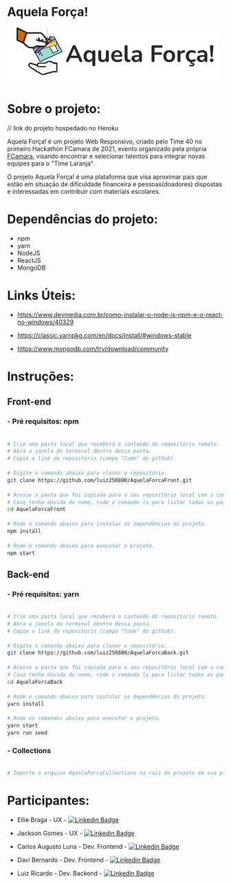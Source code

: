
# Aquela Força!

![Logo](https://github.com/luiz250800/AquelaForcaFront/blob/main/src/images/imgLogoPerfil.svg)


# Sobre o projeto:
// link do projeto hospedado no Heroku

Aquela Força! é um projeto Web Responsivo, criado pelo Time 40 no primeiro Hackathon FCamara de 2021, evento organizado pela própria [FCamara](https://www.fcamara.com.br/), visando encontrar e selecionar talentos para integrar novas equipes para o "Time Laranja".

O projeto Aquela Força! é uma plataforma que visa aproximar pais que estão em situação de dificuldade financeira e pessoas(doadores) dispostas e interessadas em contribuir com materiais escolares.


# Dependências do projeto:

- npm
- yarn
- NodeJS
- ReactJS
- MongoDB

# Links Úteis:

- https://www.devmedia.com.br/como-instalar-o-node-js-npm-e-o-react-no-windows/40329

- https://classic.yarnpkg.com/en/docs/install/#windows-stable

- https://www.mongodb.com/try/download/community

# Instruções:

## Front-end
### - Pré requisitos: npm
```bash

# Crie uma pasta local que receberá o conteúdo do repositório remoto.
# Abra a janela do terminal dentro dessa pasta.
# Copie o link do repositório (campo "Code" do github).

# Digite o comando abaixo para clonar o repositório.
git clone https://github.com/luiz250800/AquelaForcaFront.git

# Acesse a pasta que foi copiada para o seu repositório local com o comando cd nome-da-pasta. 
# Caso tenha dúvida do nome, rode o comando ls para listar todas as pastas.
cd AquelaForcaFront

# Rode o comando abaixo para instalar as dependências do projeto.
npm install

# Rode o comando abaixo para executar o projeto.
npm start

```

## Back-end
### - Pré requisitos: yarn
```bash

# Crie uma pasta local que receberá o conteúdo do repositório remoto.
# Abra a janela do terminal dentro dessa pasta.
# Copie o link do repositório (campo "Code" do github).

# Digite o comando abaixo para clonar o repositório.
git clone https://github.com/luiz250800/AquelaForcaBack.git

# Acesse a pasta que foi copiada para o seu repositório local com o comando cd nome-da-pasta. 
# Caso tenha dúvida do nome, rode o comando ls para listar todas as pastas.
cd AquelaForcaBack

# Rode o comando abaixo para instalar as dependências do projeto.
yarn install

# Rode os comandos abaixo para executar o projeto.
yarn start
yarn run seed

```
### - Collections
```bash

# Importe o arquivo AquelaForcaCollections na raiz do projeto em sua plataforma de desenvolvimento de API favorita

```

# Participantes:

- Ellie Braga - UX - [![Linkedin Badge](https://img.shields.io/badge/-LinkedIn-blue?style=flat-square&logo=Linkedin&logoColor=white&link=https://www.linkedin.com/in/ellie-braga/)](https://www.linkedin.com/in/ellie-braga/)

- Jackson Gomes - UX - [![Linkedin Badge](https://img.shields.io/badge/-LinkedIn-blue?style=flat-square&logo=Linkedin&logoColor=white&link=https://www.linkedin.com/in/jackson-gomes-b564bb14b)](https://www.linkedin.com/in/jackson-gomes-b564bb14b)

- Carlos Augusto Luna - Dev. Frontend - [![Linkedin Badge](https://img.shields.io/badge/-LinkedIn-blue?style=flat-square&logo=Linkedin&logoColor=white&link=https://www.linkedin.com/in/augusto-luna-4284313a/)](https://www.linkedin.com/in/augusto-luna-4284313a/)

- Davi Bernardo - Dev. Frontend - [![Linkedin Badge](https://img.shields.io/badge/-LinkedIn-blue?style=flat-square&logo=Linkedin&logoColor=white&link=https://www.linkedin.com/in/davibernardo/)](https://www.linkedin.com/in/davibernardo/)

- Luiz Ricardo - Dev. Backend - [![Linkedin Badge](https://img.shields.io/badge/-LinkedIn-blue?style=flat-square&logo=Linkedin&logoColor=white&link=https://www.linkedin.com/in/luiz-ricardo-soares-dos-santos-08580817b/)](https://www.linkedin.com/in/luiz-ricardo-soares-dos-santos-08580817b/)
